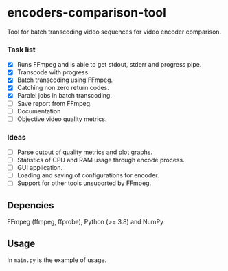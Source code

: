 # encoders-comparison-tool
Tool for batch transcoding video sequences for video encoder comparison.

### Task list

- [x] Runs FFmpeg and is able to get stdout, stderr and progress pipe.
- [x] Transcode with progress.
- [x] Batch transcoding using FFmpeg.
- [x] Catching non zero return codes.
- [x] Paralel jobs in batch transcoding.
- [ ] Save report from FFmpeg.
- [ ] Documentation
- [ ] Objective video quality metrics.

### Ideas

- [ ] Parse output of quality metrics and plot graphs.
- [ ] Statistics of CPU and RAM usage through encode process.
- [ ] GUI application.
- [ ] Loading and saving of configurations for encoder.
- [ ] Support for other tools unsuported by FFmpeg.

## Depencies

FFmpeg (ffmpeg, ffprobe), Python (>= 3.8) and NumPy

## Usage

In `main.py` is the example of usage.
